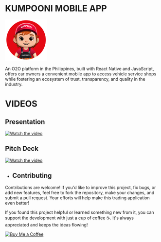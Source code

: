 # KUMPOONI MOBILE APP

![App Screenshot](assets/logo.png)


An O2O platform in the Philippines, built with React Native and JavaScript, offers car owners a convenient mobile app to access vehicle service shops while fostering an ecosystem of trust, transparency, and quality in the industry.

# VIDEOS

## Presentation
[![Watch the video](https://img.youtube.com/vi/FsuZuMubFpk/0.jpg)](https://www.youtube.com/watch?v=FsuZuMubFpk)

## Pitch Deck
[![Watch the video](https://img.youtube.com/vi/ZCs8tcghA64/0.jpg)](https://www.youtube.com/watch?v=ZCs8tcghA64)


- ## Contributing

Contributions are welcome! If you'd like to improve this project, fix bugs, or add new features, feel free to fork the repository, make your changes, and submit a pull request. Your efforts will help make this trading application even better!

If you found this project helpful or learned something new from it, you can support the development with just a cup of coffee ☕. It's always appreciated and keeps the ideas flowing!

[![Buy Me a Coffee](https://img.shields.io/badge/Buy%20Me%20a%20Coffee-Support-blue?style=for-the-badge&logo=coffee&logoColor=white)](https://buymeacoffee.com/jonelpericon)
